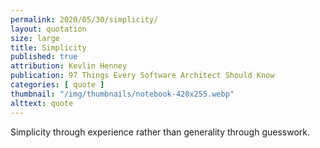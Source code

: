 ```yaml
---
permalink: 2020/05/30/simplicity/
layout: quotation
size: large
title: Simplicity
published: true
attribution: Kevlin Henney
publication: 97 Things Every Software Architect Should Know
categories: [ quote ]
thumbnail: "/img/thumbnails/notebook-420x255.webp"
alttext: quote
---
```


Simplicity through experience rather than generality through guesswork.
